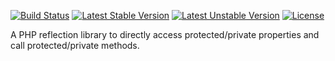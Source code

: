 [![Build Status](https://travis-ci.org/Crowdstar/reflection.svg?branch=master)](https://travis-ci.org/Crowdstar/reflection)
[![Latest Stable Version](https://poser.pugx.org/Crowdstar/reflection/v/stable.svg)](https://packagist.org/packages/crowdstar/reflection)
[![Latest Unstable Version](https://poser.pugx.org/Crowdstar/reflection/v/unstable.svg)](https://packagist.org/packages/crowdstar/reflection)
[![License](https://poser.pugx.org/Crowdstar/reflection/license.svg)](https://packagist.org/packages/crowdstar/reflection)

A PHP reflection library to directly access protected/private properties and call protected/private methods.
